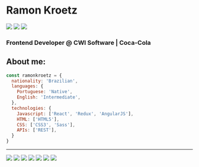 # Ramon Kroetz

<a href="https://www.linkedin.com/in/ramonkroetz/" target="_blank"><img src="https://img.shields.io/badge/LinkedIn-0077B5?style=flat-square&logo=linkedin&logoColor=white" target="_blank"></a>
<a href="https://instagram.com/ramonkroetz" target="_blank"><img src="https://img.shields.io/badge/-Instagram-C13584?style=flat-square&logo=instagram&logoColor=white" target="_blank"></a>
<a href="https://open.spotify.com/user/12166156836?si=fa0f2a0472f04a6d" target="_blank"><img src="https://img.shields.io/badge/Spotify-1DB954?&style=flat-square&logo=spotify&logoColor=white" target="_blank"></a>

### Frontend Developer @ CWI Software | Coca-Cola

## About me:

```js
const ramonkroetz = {
  nationality: 'Brazilian',
  languages: {
    Portuguese: 'Native',
    English: 'Intermediate',
  },
  technologies: {
    Javascript: ['React', 'Redux', 'AngularJS'],
    HTML: ['HTML5'],
    CSS: ['CSS3', 'Sass'],
    APIs: ['REST'],
  }
}
```
---
<div>
  <img src="https://img.shields.io/badge/JavaScript-323330?style=flat-square&logo=javascript&logoColor=F7DF1E"/>
  <img src="https://img.shields.io/badge/React-20232A?style=flat-square&logo=react&logoColor=61DAFB"/>
  <img src="https://img.shields.io/badge/Redux-593D88?style=flat-square&logo=redux&logoColor=white"/>
  <img src="https://img.shields.io/badge/AngularJS-E23237?style=flat-square&logo=angularjs&logoColor=white"/>
  <img src="https://img.shields.io/badge/Sass-CC6699?style=flat-square&logo=sass&logoColor=white"/>
  <img src="https://img.shields.io/badge/CSS3-1572B6?style=flat-squar&logo=css3&logoColor=white"/>
  <img src="https://img.shields.io/badge/HTML5-E34F26?style=flat-square&logo=html5&logoColor=white"/>
</div>
<!-- 
---
## ❄️ Current Personal Projects:

- Portfolio -->

